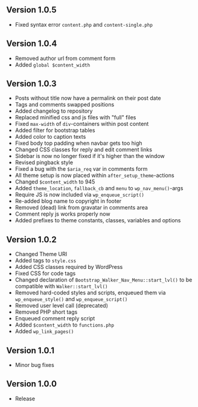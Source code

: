 Version 1.0.5
------
* Fixed syntax error `content.php` and `content-single.php`

Version 1.0.4
------
* Removed author url from comment form
* Added `global $content_width`

Version 1.0.3
------
* Posts without title now have a permalink on their post date
* Tags and comments swapped positions
* Added changelog to repository
* Replaced minified css and js files with "full" files
* Fixed `max-width` of `div`-containers within post content
* Added filter for bootstrap tables
* Added color to caption texts
* Fixed body top padding when navbar gets too high
* Changed CSS classes for reply and edit comment links
* Sidebar is now no longer fixed if it's higher than the window
* Revised pingback style
* Fixed a bug with the `$aria_req` var in comments form
* All theme setup is now placed within `after_setup_theme`-actions
* Changed `$content_width` to 945
* Added `theme_location`, `fallback_cb` and `menu` to `wp_nav_menu()`-args
* Require JS is now included via `wp_enqueue_script()`
* Re-added blog name to copyright in footer
* Removed (dead) link from gravatar in comments area
* Comment reply js works properly now
* Added prefixes to theme constants, classes, variables and options

Version 1.0.2
------
* Changed Theme URI
* Added tags to `style.css`
* Added CSS classes required by WordPress
* Fixed CSS for code tags
* Changed declaration of `Bootstrap_Walker_Nav_Menu::start_lvl()` to be compatible with `Walker::start_lvl()`
* Removed hard-coded styles and scripts, enqueued them via `wp_enqueue_style()` and `wp_enqueue_script()`
* Removed user level call (deprecated)
* Removed PHP short tags
* Enqueued comment reply script
* Added `$content_width` to `functions.php`
* Added `wp_link_pages()`

Version 1.0.1
------
* Minor bug fixes

Version 1.0.0
------
* Release